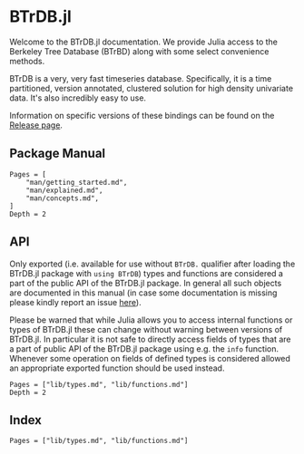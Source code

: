 # BTrDB.jl

Welcome to the BTrDB.jl documentation.  We provide Julia access to the Berkeley
Tree Database (BTrBD) along with some select convenience methods.

BTrDB is a very, very fast timeseries database.  Specifically, it is a time partitioned,
version annotated, clustered solution for high density univariate data.  It's also
incredibly easy to use.

Information on specific versions of these bindings can be found on the [Release page](https://github.com/PingThingsIO/BTrDB.jl/releases).

## Package Manual

```@contents
Pages = [
    "man/getting_started.md",
    "man/explained.md",
    "man/concepts.md",
]
Depth = 2
```

## API

Only exported (i.e. available for use without `BTrDB.` qualifier after loading
the BTrDB.jl package with `using BTrDB`) types and functions are considered
a part of the public API of the BTrDB.jl package. In general all such objects
are documented in this manual (in case some documentation is missing
please kindly report an issue [here](https://github.com/PingThingsIO/BTrDB.jl/issues/new)).

Please be warned that while Julia allows you to access internal functions or types of BTrDB.jl
these can change without warning between versions of BTrDB.jl. In particular
it is not safe to directly access fields of types that are a part of public API
of the BTrDB.jl package using e.g. the `info` function. Whenever some
operation on fields of defined types is considered allowed an appropriate exported
function should be used instead.

```@contents
Pages = ["lib/types.md", "lib/functions.md"]
Depth = 2
```

## Index

```@index
Pages = ["lib/types.md", "lib/functions.md"]
```